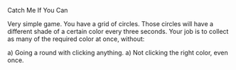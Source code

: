 Catch Me If You Can

Very simple game.
You have a grid of circles. 
Those circles will have a different shade of a certain color every three seconds. 
Your job is to collect as many of the required color at once, without: 

a) Going a round with clicking anything.
a) Not clicking the right color, even once.